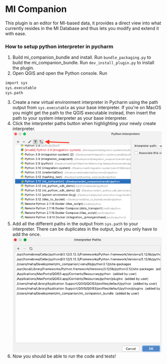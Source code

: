 # MI Companion

This plugin is an editor for MI-based data, it provides a direct view into what currently resides in the MI
Database and thus lets you modify and extend it with ease.


### How to setup python interpreter in pycharm

1. Build mi_companion_bundle and install. Run `bundle_packaging.py` to build the mi_companion_bundle. Run `dev_install_plugin.py` to install the plugin.
2. Open QGIS and open the Python console. Run
```
import sys
sys.executable
sys.path
 ```
3. Create a new virtual environment interpreter in Pycharm using the path output from `sys.executable` as your base interpreter.
If you're on MacOS you might get the path to the QGIS executable instead, then insert the path to your system interpreter as your base interpreter.
4. Click the interpreter paths button when highlighting your newly create interpreter.
![interpreter_paths_button.png](images/interpreter_paths_button.png)
5. Add all the different paths in the output from `sys.path` to your interpreter.
There can be duplicates in the output, but you only have to add the once.
![intepreter_paths_window.png](images/intepreter_paths_window.png)
7. Now you should be able to run the code and tests!
